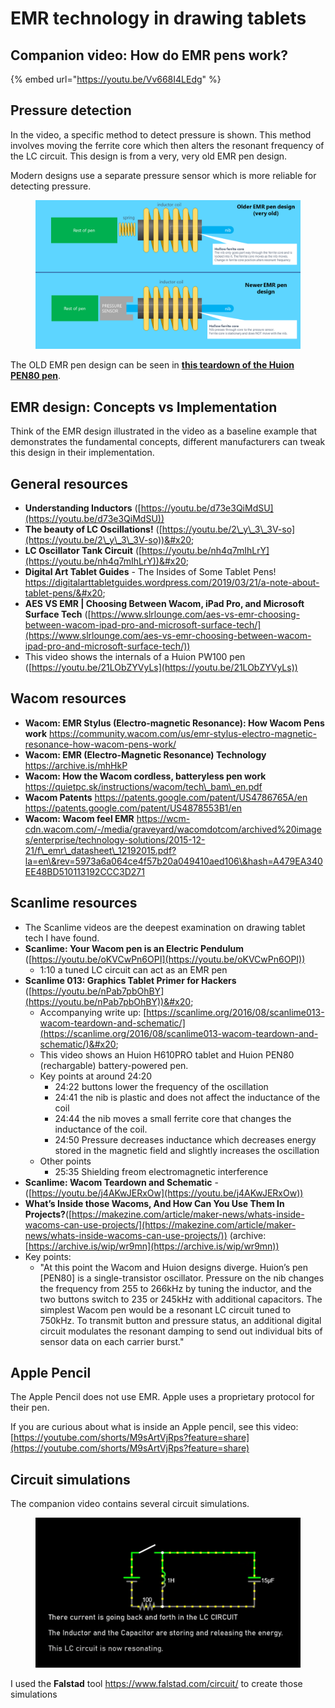 # EMR technology in drawing tablets

## Companion video: How do EMR pens work?

{% embed url="https://youtu.be/Vv668I4LEdg" %}

## Pressure detection

In the video, a specific method to detect pressure is shown. This method involves moving the ferrite core which then alters the resonant frequency of the LC circuit. This design is from a very, very old EMR pen design.&#x20;

Modern designs use a separate pressure sensor which is more reliable for detecting pressure.

<figure><img src="../../.gitbook/assets/7P SLIDE EMR Old New Design (1).png" alt=""><figcaption></figcaption></figure>

The OLD EMR pen design can be seen in [**this teardown of the Huion PEN80 pen**](../pens/pen-teardown-huion-pen80.md).

## EMR design: Concepts vs Implementation

Think of the EMR design illustrated in the video as a baseline example that demonstrates the fundamental concepts, different manufacturers can tweak this design in their implementation.

## **General resources**

* **Understanding Inductors** ([https://youtu.be/d73e3QiMdSU](https://youtu.be/d73e3QiMdSU))
* **The beauty of LC Oscillations!** ([https://youtu.be/2\_y\_3\_3V-so](https://youtu.be/2\_y\_3\_3V-so))&#x20;
* **LC Oscillator Tank Circuit** ([https://youtu.be/nh4q7mIhLrY](https://youtu.be/nh4q7mIhLrY))&#x20;
* **Digital Art Tablet Guides** - The Insides of Some Tablet Pens! https://digitalarttabletguides.wordpress.com/2019/03/21/a-note-about-tablet-pens/&#x20;
* **AES VS EMR | Choosing Between Wacom, iPad Pro, and Microsoft Surface Tech** ([https://www.slrlounge.com/aes-vs-emr-choosing-between-wacom-ipad-pro-and-microsoft-surface-tech/](https://www.slrlounge.com/aes-vs-emr-choosing-between-wacom-ipad-pro-and-microsoft-surface-tech/))
* This video shows the internals of a Huion PW100 pen ([https://youtu.be/21LObZYVyLs](https://youtu.be/21LObZYVyLs))

## **Wacom resources**

* **Wacom: EMR Stylus (Electro-magnetic Resonance): How Wacom Pens work** https://community.wacom.com/us/emr-stylus-electro-magnetic-resonance-how-wacom-pens-work/ &#x20;
* **Wacom: EMR (Electro-Magnetic Resonance) Technology** https://archive.is/mhHkP
* **Wacom: How the Wacom cordless, batteryless pen work** https://quietpc.sk/instructions/wacom/tech\_bam\_en.pdf &#x20;
* **Wacom Patents** https://patents.google.com/patent/US4786765A/en https://patents.google.com/patent/US4878553B1/en
* **Wacom: Wacom feel EMR** https://wcm-cdn.wacom.com/-/media/graveyard/wacomdotcom/archived%20images/enterprise/technology-solutions/2015-12-21/f\_emr\_datasheet\_12192015.pdf?la=en\&rev=5973a6a064ce4f57b20a049410aed106\&hash=A479EA340EE48BD510113192CCC3D271 &#x20;

## **Scanlime resources**

* The Scanlime videos are the deepest examination on drawing tablet tech I have found.&#x20;
* **Scanlime: Your Wacom pen is an Electric Pendulum** ([https://youtu.be/oKVCwPn6OPI](https://youtu.be/oKVCwPn6OPI))
  * 1:10 a tuned LC circuit can act as an EMR pen &#x20;
* **Scanlime 013: Graphics Tablet Primer for Hackers** ([https://youtu.be/nPab7pbOhBY](https://youtu.be/nPab7pbOhBY))&#x20;
  * Accompanying write up: [https://scanlime.org/2016/08/scanlime013-wacom-teardown-and-schematic/](https://scanlime.org/2016/08/scanlime013-wacom-teardown-and-schematic/)&#x20;
  * This video shows an Huion H610PRO tablet and Huion PEN80 (rechargable) battery-powered pen.&#x20;
  * Key points at around 24:20
    * 24:22 buttons lower the frequency of the oscillation
    * 24:41 the nib is plastic and does not affect the inductance of the coil
    * 24:44 the nib moves a small ferrite core that changes the inductance of the coil.&#x20;
    * 24:50 Pressure decreases inductance which decreases energy stored in the magnetic field and slightly increases the oscillation
  * Other points
    * 25:35 Shielding freom electromagnetic interference
* **Scanlime: Wacom Teardown and Schematic** - ([https://youtu.be/j4AKwJERxOw](https://youtu.be/j4AKwJERxOw))
* **What’s Inside those Wacoms, And How Can You Use Them In Projects?**([https://makezine.com/article/maker-news/whats-inside-wacoms-can-use-projects/](https://makezine.com/article/maker-news/whats-inside-wacoms-can-use-projects/)) (archive: [https://archive.is/wip/wr9mn](https://archive.is/wip/wr9mn))
* Key points:
  * "At this point the Wacom and Huion designs diverge. Huion’s pen \[PEN80] is a single-transistor oscillator. Pressure on the nib changes the frequency from 255 to 266kHz by tuning the inductor, and the two buttons switch to 235 or 245kHz with additional capacitors. The simplest Wacom pen would be a resonant LC circuit tuned to 750kHz. To transmit button and pressure status, an additional digital circuit modulates the resonant damping to send out individual bits of sensor data on each carrier burst."

## Apple Pencil

The Apple Pencil does not use EMR. Apple uses a proprietary protocol for their pen.

If you are curious about what is inside an Apple pencil, see this video: [https://youtube.com/shorts/M9sArtVjRps?feature=share](https://youtube.com/shorts/M9sArtVjRps?feature=share) &#x20;

## Circuit simulations

The companion video contains several circuit simulations.&#x20;

<figure><img src="../../.gitbook/assets/Screenshot 2023-07-03 204827.png" alt=""><figcaption></figcaption></figure>

I used the **Falstad** tool https://www.falstad.com/circuit/ to create those simulations

##
